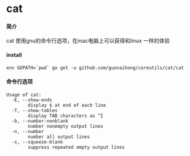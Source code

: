 # cat

#### 简介
cat 使用gnu的命令行选项，在mac电脑上可以获得和linux 一样的体验

#### install
```
env GOPATH=`pwd` go get -u github.com/guonaihong/coreutils/cat/cat
```

#### 命令行选项
```console
Usage of cat:
  -E, --show-ends
        display $ at end of each line
  -T, --show-tables
        display TAB characters as ^I
  -b, --number-nonblank
        number nonempty output lines
  -n, --number
        number all output lines
  -s, --squeeze-blank
        suppress repeated empty output lines
```
